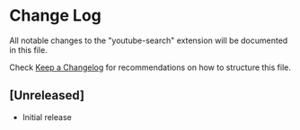 # Change Log

All notable changes to the "youtube-search" extension will be documented in this file.

Check [Keep a Changelog](http://keepachangelog.com/) for recommendations on how to structure this file.

## [Unreleased]

- Initial release